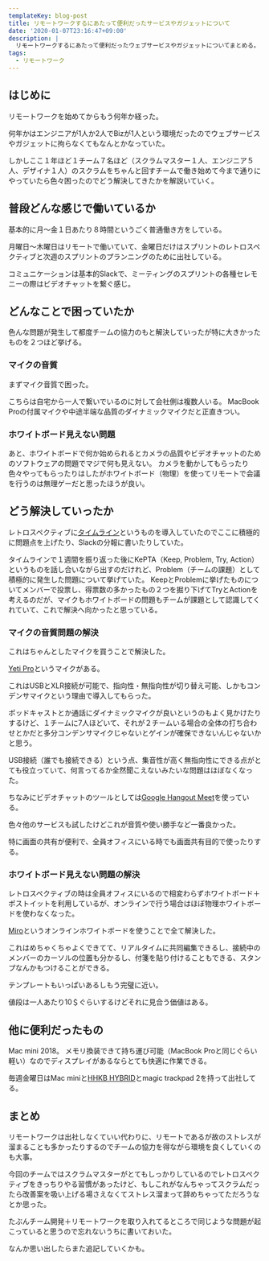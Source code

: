 ```yaml
---
templateKey: blog-post
title: リモートワークするにあたって便利だったサービスやガジェットについて
date: '2020-01-07T23:16:47+09:00'
description: |
  リモートワークするにあたって便利だったウェブサービスやガジェットについてまとめる。
tags:
  - リモートワーク
---
```

## はじめに

リモートワークを始めてからもう何年か経った。

何年かはエンジニアが1人か2人でBizが1人という環境だったのでウェブサービスやガジェットに拘らなくてもなんとかなっていた。

しかしここ１年ほど１チーム７名ほど（スクラムマスター１人、エンジニア５人、デザイナ１人）のスクラムをちゃんと回すチームで働き始めて今まで通りにやっていたら色々困ったのでどう解決してきたかを解説いていく。

## 普段どんな感じで働いているか

基本的に月〜金１日あたり８時間というごく普通働き方をしている。

月曜日〜木曜日はリモートで働いていて、金曜日だけはスプリントのレトロスペクティブと次週のスプリントのプランニングのために出社している。

コミュニケーションは基本的Slackで、ミーティングのスプリントの各種セレモニーの際はビデオチャットを繋ぐ感じ。

## どんなことで困っていたか

色んな問題が発生して都度チームの協力のもと解決していったが特に大きかったものを２つほど挙げる。

### マイクの音質
まずマイク音質で困った。

こちらは自宅から一人で繋いでいるのに対して会社側は複数人いる。
MacBook Proの付属マイクや中途半端な品質のダイナミックマイクだと正直きつい。

### ホワイトボード見えない問題

あと、ホワイトボードで何か始められるとカメラの品質やビデオチャットのためのソフトウェアの問題でマジで何も見えない。
カメラを動かしてもらったり色々やってもらったりはしたがホワイトボード（物理）を使ってリモートで会議を行うのは無理ゲーだと思ったほうが良い。

## どう解決していったか

レトロスペクティブに[タイムライン](https://developers.freee.co.jp/entry/timeline-is-a-good-retrospective-method)というものを導入していたのでここに積極的に問題点を上げたり、Slackの分報に書いたりしていた。

タイムラインで１週間を振り返った後にKePTA（Keep, Problem, Try, Action）というものを話し合いながら出すのだけれど、Problem（チームの課題）として積極的に発生した問題について挙げていた。
KeepとProblemに挙げたものについてメンバーで投票し、得票数の多かったもの２つを掘り下げてTryとActionを考えるのだが、マイクもホワイトボードの問題もチームが課題として認識してくれていて、これで解決へ向かったと思っている。

### マイクの音質問題の解決

これはちゃんとしたマイクを買うことで解決した。

[Yeti Pro](https://amzn.to/36xByNt)というマイクがある。

これはUSBとXLR接続が可能で、指向性・無指向性が切り替え可能、しかもコンデンサマイクという理由で導入してもらった。

ポッドキャストとか通話にダイナミックマイクが良いというのもよく見かけたりするけど、１チームに7人ほどいて、それが２チームいる場合の全体の打ち合わせとかだと多分コンデンサマイクじゃないとゲインが確保できないんじゃないかと思う。

USB接続（誰でも接続できる）という点、集音性が高く無指向性にできる点がとても役立っていて、何言ってるか全然聞こえないみたいな問題はほぼなくなった。

ちなみにビデオチャットのツールとしては[Google Hangout Meet](https://gsuite.google.co.jp/intl/ja/products/meet/)を使っている。

色々他のサービスも試したけどこれが音質や使い勝手など一番良かった。

特に画面の共有が便利で、全員オフィスにいる時でも画面共有目的で使ったりする。

### ホワイトボード見えない問題の解決

レトロスペクティブの時は全員オフィスにいるので相変わらずホワイトボード＋ポストイットを利用しているが、オンラインで行う場合はほぼ物理ホワイトボードを使わなくなった。

[Miro](https://miro.com/)というオンラインホワイトボードを使うことで全て解決した。

これはめちゃくちゃよくできてて、リアルタイムに共同編集できるし、接続中のメンバーのカーソルの位置も分かるし、付箋を貼り付けることもできる、スタンプなんかもつけることができる。

テンプレートもいっぱいあるしもう完璧に近い。

値段は一人あたり10＄ぐらいするけどそれに見合う価値はある。

## 他に便利だったもの

Mac mini 2018。
メモリ換装できて持ち運び可能（MacBook Proと同じぐらい軽い）なのでディスプレイがあるならとても快適に作業できる。

毎週金曜日はMac miniと[HHKB HYBRID](https://www.amazon.co.jp/gp/product/B082TSZ27D/ref=as_li_tl?ie=UTF8&camp=247&creative=1211&creativeASIN=B082TSZ27D&linkCode=as2&tag=valletta052-22&linkId=c63d778a3fcc03ad2b7c4a78f3502887)とmagic trackpad 2を持って出社してる。

## まとめ

リモートワークは出社しなくていい代わりに、リモートであるが故のストレスが溜まることも多かったりするのでチームの協力を得ながら環境を良くしていくのも大事。

今回のチームではスクラムマスターがとてもしっかりしているのでレトロスペクティブをきっちりやる習慣があったけど、もしこれがなんちゃってスクラムだったら改善案を吸い上げる場さえなくてストレス溜まって辞めちゃってただろうなとか思った。

たぶんチーム開発＋リモートワークを取り入れてるところで同じような問題が起こっていると思うので忘れないうちに書いておいた。

なんか思い出したらまた追記していくかも。
